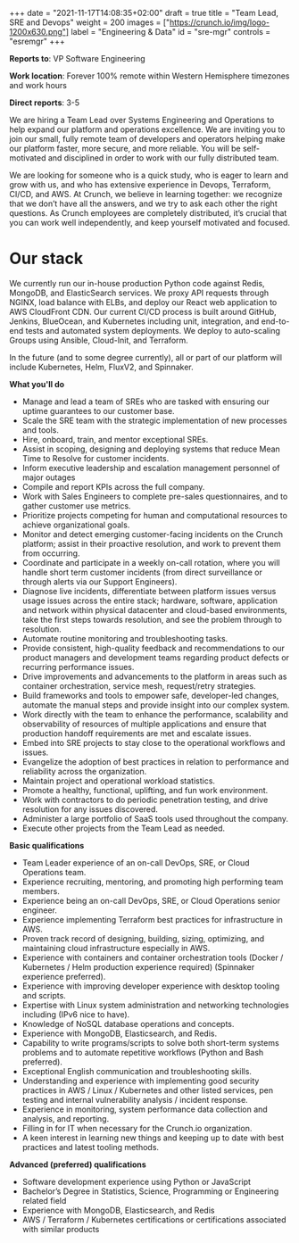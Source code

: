 +++
date = "2021-11-17T14:08:35+02:00"
draft = true
title = "Team Lead, SRE and Devops"
weight = 200
images = ["https://crunch.io/img/logo-1200x630.png"]
label = "Engineering & Data"
id = "sre-mgr"
controls = "esremgr"
+++

**Reports to**: VP Software Engineering

**Work location**: Forever 100% remote within Western Hemisphere timezones and work hours

**Direct reports**: 3-5

We are hiring a Team Lead over Systems Engineering and Operations to help expand our platform and operations excellence. We are inviting you to join our small, fully remote team of developers and operators helping make our platform faster, more secure, and more reliable. You will be self-motivated and disciplined in order to work with our fully distributed team.

We are looking for someone who is a quick study, who is eager to learn and grow with us, and who has extensive experience in Devops, Terraform, CI/CD, and AWS. At Crunch, we believe in learning together: we recognize that we don’t have all the answers, and we try to ask each other the right questions. As Crunch employees are completely distributed, it’s crucial that you can work well independently, and keep yourself motivated and focused.

# Our stack

We currently run our in-house production Python code against Redis, MongoDB, and ElasticSearch services. We proxy API requests through NGINX, load balance with ELBs, and deploy our React web application to AWS CloudFront CDN. Our current CI/CD process is built around GitHub, Jenkins, BlueOcean, and Kubernetes including unit, integration, and end-to-end tests and automated system deployments. We deploy to auto-scaling Groups using Ansible, Cloud-Init, and Terraform.

In the future (and to some degree currently), all or part of our platform will include Kubernetes, Helm, FluxV2, and Spinnaker.

**What you'll do**

- Manage and lead a team of SREs who are tasked with ensuring our uptime guarantees to our customer base.
- Scale the SRE team with the strategic implementation of new processes and tools.
- Hire, onboard, train, and mentor exceptional SREs.
- Assist in scoping, designing and deploying systems that reduce Mean Time to Resolve for customer incidents.
- Inform executive leadership and escalation management personnel of major outages
- Compile and report KPIs across the full company.
- Work with Sales Engineers to complete pre-sales questionnaires, and to gather customer use metrics.
- Prioritize projects competing for human and computational resources to achieve organizational goals.
- Monitor and detect emerging customer-facing incidents on the Crunch platform; assist in their proactive resolution, and work to prevent them from occurring.
- Coordinate and participate in a weekly on-call rotation, where you will handle short term customer incidents (from direct surveillance or through alerts via our Support Engineers).
- Diagnose live incidents, differentiate between platform issues versus usage issues across the entire stack; hardware, software, application and network within physical datacenter and cloud-based environments, take the first steps towards resolution, and see the problem through to resolution.
- Automate routine monitoring and troubleshooting tasks.
- Provide consistent, high-quality feedback and recommendations to our product managers and development teams regarding product defects or recurring performance issues.
- Drive improvements and advancements to the platform in areas such as container orchestration, service mesh, request/retry strategies.
- Build frameworks and tools to empower safe, developer-led changes, automate the manual steps and provide insight into our complex system.
- Work directly with the team to enhance the performance, scalability and observability of resources of multiple applications and ensure that production handoff requirements are met and escalate issues.
- Embed into SRE projects to stay close to the operational workflows and issues.
- Evangelize the adoption of best practices in relation to performance and reliability across the organization.
- Maintain project and operational workload statistics.
- Promote a healthy, functional, uplifting, and fun work environment.
- Work with contractors to do periodic penetration testing, and drive resolution for any issues discovered.
- Administer a large portfolio of SaaS tools used throughout the company.
- Execute other projects from the Team Lead as needed.

**Basic qualifications**

- Team Leader experience of an on-call DevOps, SRE, or Cloud Operations team.
- Experience recruiting, mentoring, and promoting high performing team members.
- Experience being an on-call DevOps, SRE, or Cloud Operations senior engineer.
- Experience implementing Terraform best practices for infrastructure in AWS.
- Proven track record of designing, building, sizing, optimizing, and maintaining cloud infrastructure especially in AWS.
- Experience with containers and container orchestration tools (Docker / Kubernetes / Helm production experience required) (Spinnaker experience preferred).
- Experience with improving developer experience with desktop tooling and scripts.
- Expertise with Linux system administration and networking technologies including (IPv6 nice to have).
- Knowledge of NoSQL database operations and concepts.
- Experience with MongoDB, Elasticsearch, and Redis.
- Capability to write programs/scripts to solve both short-term systems problems and to automate repetitive workflows (Python and Bash preferred).
- Exceptional English communication and troubleshooting skills.
- Understanding and experience with implementing good security practices in AWS / Linux / Kubernetes and other listed services, pen testing and internal vulnerability analysis / incident response.
- Experience in monitoring, system performance data collection and analysis, and reporting.
- Filling in for IT when necessary for the Crunch.io organization.
- A keen interest in learning new things and keeping up to date with best practices and latest tooling methods.

**Advanced (preferred) qualifications**

- Software development experience using Python or JavaScript
- Bachelor’s Degree in Statistics, Science, Programming or Engineering related field
- Experience with MongoDB, Elasticsearch, and Redis
- AWS / Terraform / Kubernetes certifications or certifications associated with similar products
